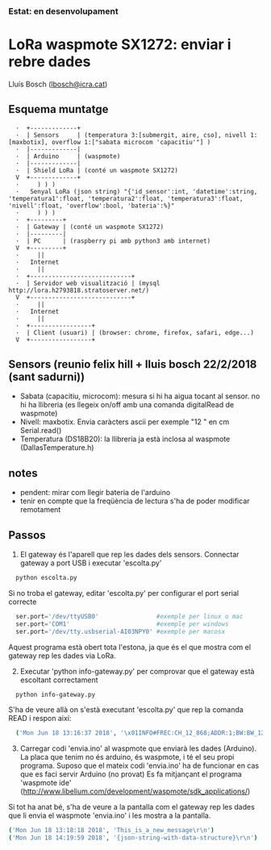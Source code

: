 ### Estat: en desenvolupament

# LoRa waspmote SX1272: enviar i rebre dades
Lluís Bosch (lbosch@icra.cat)

## Esquema muntatge
```
  ·  +-------------+
  ·  | Sensors     | (temperatura 3:[submergit, aire, cso], nivell 1:[maxbotix], overflow 1:["sabata microcom 'capacitiu'"] )
  ·  |-------------|
  ·  | Arduino     | (waspmote)
  ·  |-------------|
  ·  | Shield LoRa | (conté un waspmote SX1272)
  V  +-------------+
  ·     ) ) )
  ·   Senyal LoRa (json string) "{'id_sensor':int, 'datetime':string, 'temperatura1':float, 'temperatura2':float, 'temperatura3':float, 'nivell':float, 'overflow':bool, 'bateria':%}"
  ·     ) ) )
  ·  +---------+
  ·  | Gateway | (conté un waspmote SX1272)
  ·  |---------|
  ·  | PC      | (raspberry pi amb python3 amb internet)
  V  +---------+
  ·     ||
  ·   Internet
  ·     ||
  ·  +----------------------------+
  ·  | Servidor web visualització | (mysql http://lora.h2793818.stratoserver.net/)
  V  +----------------------------+
  ·     ||
  ·   Internet
  ·     ||
  ·  +-----------------+
  ·  | Client (usuari) | (browser: chrome, firefox, safari, edge...)
  V  +-----------------+
```

## Sensors (reunio felix hill + lluis bosch 22/2/2018 (sant sadurni))
  - Sabata (capacitiu, microcom):
    mesura si hi ha aigua tocant al sensor.
    no hi ha llibreria (es llegeix on/off amb una comanda digitalRead de waspmote)
  - Nivell: maxbotix.
    Envia caràcters ascii per exemple "12 " en cm
    Serial.read()
  - Temperatura (DS18B20):
    la llibreria ja està inclosa al waspmote (DallasTemperature.h)

## notes
  - pendent: mirar com llegir bateria de l'arduino
  - tenir en compte que la freqüència de lectura s'ha de poder modificar remotament

## Passos
1. El gateway és l'aparell que rep les dades dels sensors. Connectar gateway a port USB i executar 'escolta.py'
  ```bash
    python escolta.py
  ```
  Si no troba el gateway, editar 'escolta.py' per configurar el port serial correcte
  ```python
    ser.port='/dev/ttyUSB0'                #exemple per linux o mac
    ser.port='COM1'                        #exemple per windows
    ser.port='/dev/tty.usbserial-AI03NPY0' #exemple per macosx
  ```

  Aquest programa està obert tota l'estona, ja que és el que mostra com el gateway rep les dades via LoRa.

2. Executar 'python info-gateway.py' per comprovar que el gateway està escoltant correctament
  ```bash
    python info-gateway.py
  ```
S'ha de veure allà on s'està executant 'escolta.py' que rep la comanda READ i respon així:
```bash
  ('Mon Jun 18 13:16:37 2018', '\x01INFO#FREC:CH_12_868;ADDR:1;BW:BW_125;CR:CR_5;SF:SF_12;SNR:0;RSSI:-110;RSSI_PACKET:119;VER:0.13\r\n27C0\x04')
```

3. Carregar codi 'envia.ino' al waspmote que enviarà les dades (Arduino).
La placa que tenim no és arduino, és waspmote, i té el seu propi programa.
Suposo que el mateix codi 'envia.ino' ha de funcionar en cas que es faci servir Arduino (no provat)
Es fa mitjançant el programa 'waspmote ide' (http://www.libelium.com/development/waspmote/sdk_applications/)

Si tot ha anat bé, s'ha de veure a la pantalla com el gateway rep les dades que li envia el waspmote 'envia.ino' i les mostra a la pantalla.

```bash
('Mon Jun 18 13:18:18 2018', 'This_is_a_new_message\r\n')
('Mon Jun 18 14:19:59 2018', '{json-string-with-data-structure}\r\n')
```
